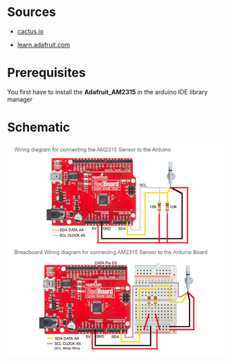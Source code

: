 # Sources

- [cactus.io](http://cactus.io/hookups/sensors/temperature-humidity/am2315/hookup-arduino-to-am2315-temp-humidity-sensor)

- [learn.adafruit.com](https://learn.adafruit.com/am2315-encased-i2c-temperature-humidity-sensor/arduino-code)

# Prerequisites

You first have to install the **Adafruit_AM2315** in the arduino IDE library manager

# Schematic

![wiring](images/wiring.png)

